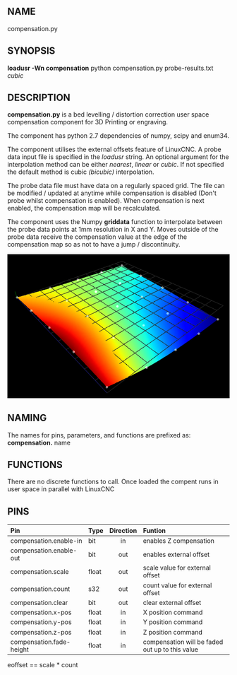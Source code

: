 ## NAME 

compensation.py 

## SYNOPSIS 

**loadusr -Wn compensation** python compensation.py probe-results.txt *cubic*

## DESCRIPTION 

**compensation.py** is a bed levelling / distortion correction user space compensation component for 3D Printing or engraving.

The component has python 2.7 dependencies of numpy, scipy and enum34.

The component utilises the external offsets feature of LinuxCNC. A probe data input file is specified in the *loadusr* string. An optional argument for the interpolation method can be either *nearest*, *linear* or *cubic*. If not specified the default method is cubic *(bicubic)* interpolation.

The probe data file must have data on a regularly spaced grid. The file can be modified / updated at anytime while compensation is disabled (Don't probe whilst compensation is enabled). When compensation is next enabled, the compensation map will be recalculated.

The component uses the Numpy **griddata** function to interpolate between the probe data points at 1mm resolution in X and Y. Moves outside of the probe data receive the compensation value at the edge of the compensation map so as not to have a jump / discontinuity.

![Compensation map](compensationMap.png)

## NAMING

The names for pins, parameters, and functions are prefixed as:  
**compensation.** name


## FUNCTIONS 

There are no discrete functions to call. Once loaded the compent runs in user space in parallel with LinuxCNC

## PINS 

| Pin | Type | Direction | Funtion|
| :--- | :--- | :---: | :--- |
| compensation.enable-in | bit | in | enables Z compensation |
| compensation.enable-out | bit | out | enables external offset |
| compensation.scale | float | out | scale value for external offset |
| compensation.count | s32 | out | count value for external offset |
| compensation.clear | bit | out | clear external offset |
| compensation.x-pos | float | in | X position command |
| compensation.y-pos | float | in | Y position command |
| compensation.z-pos | float | in | Z position command |
| compensation.fade-height  | float | in | compensation will be faded out up to this value |

eoffset == scale * count
